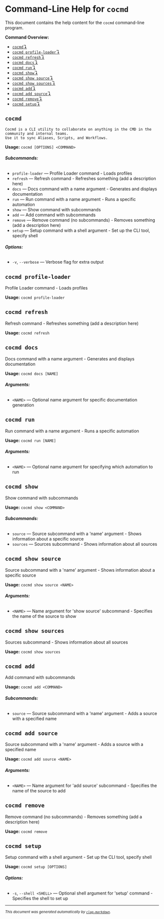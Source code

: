 # Command-Line Help for `cocmd`

This document contains the help content for the `cocmd` command-line program.

**Command Overview:**

* [`cocmd`↴](#cocmd)
* [`cocmd profile-loader`↴](#cocmd-profile-loader)
* [`cocmd refresh`↴](#cocmd-refresh)
* [`cocmd docs`↴](#cocmd-docs)
* [`cocmd run`↴](#cocmd-run)
* [`cocmd show`↴](#cocmd-show)
* [`cocmd show source`↴](#cocmd-show-source)
* [`cocmd show sources`↴](#cocmd-show-sources)
* [`cocmd add`↴](#cocmd-add)
* [`cocmd add source`↴](#cocmd-add-source)
* [`cocmd remove`↴](#cocmd-remove)
* [`cocmd setup`↴](#cocmd-setup)

## `cocmd`


    Cocmd is a CLI utility to collaborate on anything in the CMD in the community and internal teams. 
    Use it to sync Aliases, Scripts, and Workflows.

**Usage:** `cocmd [OPTIONS] <COMMAND>`

###### **Subcommands:**

* `profile-loader` — Profile Loader command - Loads profiles
* `refresh` — Refresh command - Refreshes something (add a description here)
* `docs` — Docs command with a name argument - Generates and displays documentation
* `run` — Run command with a name argument - Runs a specific automation
* `show` — Show command with subcommands
* `add` — Add command with subcommands
* `remove` — Remove command (no subcommands) - Removes something (add a description here)
* `setup` — Setup command with a shell argument - Set up the CLI tool, specify shell

###### **Options:**

* `-v`, `--verbose` — Verbose flag for extra output



## `cocmd profile-loader`

Profile Loader command - Loads profiles

**Usage:** `cocmd profile-loader`



## `cocmd refresh`

Refresh command - Refreshes something (add a description here)

**Usage:** `cocmd refresh`



## `cocmd docs`

Docs command with a name argument - Generates and displays documentation

**Usage:** `cocmd docs [NAME]`

###### **Arguments:**

* `<NAME>` — Optional name argument for specific documentation generation



## `cocmd run`

Run command with a name argument - Runs a specific automation

**Usage:** `cocmd run [NAME]`

###### **Arguments:**

* `<NAME>` — Optional name argument for specifying which automation to run



## `cocmd show`

Show command with subcommands

**Usage:** `cocmd show <COMMAND>`

###### **Subcommands:**

* `source` — Source subcommand with a 'name' argument - Shows information about a specific source
* `sources` — Sources subcommand - Shows information about all sources



## `cocmd show source`

Source subcommand with a 'name' argument - Shows information about a specific source

**Usage:** `cocmd show source <NAME>`

###### **Arguments:**

* `<NAME>` — Name argument for 'show source' subcommand - Specifies the name of the source to show



## `cocmd show sources`

Sources subcommand - Shows information about all sources

**Usage:** `cocmd show sources`



## `cocmd add`

Add command with subcommands

**Usage:** `cocmd add <COMMAND>`

###### **Subcommands:**

* `source` — Source subcommand with a 'name' argument - Adds a source with a specified name



## `cocmd add source`

Source subcommand with a 'name' argument - Adds a source with a specified name

**Usage:** `cocmd add source <NAME>`

###### **Arguments:**

* `<NAME>` — Name argument for 'add source' subcommand - Specifies the name of the source to add



## `cocmd remove`

Remove command (no subcommands) - Removes something (add a description here)

**Usage:** `cocmd remove`



## `cocmd setup`

Setup command with a shell argument - Set up the CLI tool, specify shell

**Usage:** `cocmd setup [OPTIONS]`

###### **Options:**

* `-s`, `--shell <SHELL>` — Optional shell argument for 'setup' command - Specifies the shell to set up



<hr/>

<small><i>
    This document was generated automatically by
    <a href="https://crates.io/crates/clap-markdown"><code>clap-markdown</code></a>.
</i></small>

